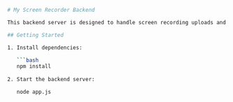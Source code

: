 ```sh
# My Screen Recorder Backend

This backend server is designed to handle screen recording uploads and integrate with WhisperAI for transcription.

## Getting Started

1. Install dependencies:

   ```bash
   npm install
   
2. Start the backend server:

   node app.js

```